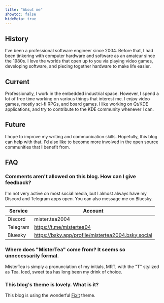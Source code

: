 ```yaml
---
title: "About me"
showtoc: false
hideMeta: true
---
```


## History

I've been a professional software engineer since 2004. Before that, I had been tinkering with computer hardware and software as an amateur since the 1980s. I love the worlds that open up to you via playing video games, developing software, and piecing together hardware to make life easier.

## Current

Professionally, I work in the embedded industrial space. However, I spend a lot of free time working on various things that interest me. I enjoy video games, mostly sci-fi RPGs, and board games. I like working on Qt/KDE applications, and try to contribute to the KDE community whenever I can.

## Future

I hope to improve my writing and communication skills. Hopefully, this blog can help with that. I'd also like to become more involved in the open source communities that I benefit from.

## FAQ

### Comments aren't allowed on this blog. How can I give feedback?

I'm not very active on most social media, but I almost always have my Discord and Telegram apps open. You can also message me on Bluesky.

| Service | Account |
| ------- | ------- |
| Discord | mister.tea2004 |
| Telegram | https://t.me/mistertea04 |
| Bluesky | https://bsky.app/profile/mistertea2004.bsky.social |

### Where does "MisterTea" come from? It seems so unnecessarily formal.

MisterTea is simply a pronunciation of my initials, MRT, with the "T" stylized as Tea. Iced, sweet tea has long been my drink of choice.

### This blog's theme is lovely. What is it?

This blog is using the wonderful [FixIt](https://github.com/hugo-fixit/FixIt) theme.
